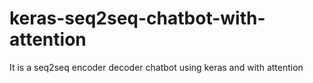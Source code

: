 # keras-seq2seq-chatbot-with-attention
It is a seq2seq encoder decoder chatbot using keras and with attention
